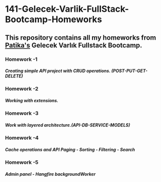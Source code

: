 # 141-Gelecek-Varlik-FullStack-Bootcamp-Homeworks

## This repository contains all my homeworks from [Patika's](https://patika.dev) Gelecek Varlık Fullstack Bootcamp.

### Homework -1 
##### Creating simple API project with CRUD operations. (POST-PUT-GET-DELETE)

### Homework -2 
##### Working with extensions.

### Homework -3 
##### Work with layered architecture.(API-DB-SERVICE-MODELS)

### Homework -4 
##### Cache operations and API Paging - Sorting - Filtering - Search
### Homework -5
##### Admin panel - Hangfire backgroundWorker
